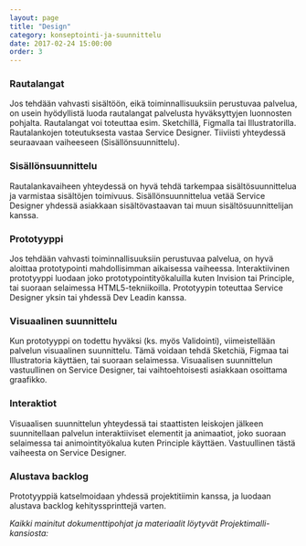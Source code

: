 ```yaml
---
layout: page
title: "Design"
category: konseptointi-ja-suunnittelu
date: 2017-02-24 15:00:00
order: 3
---
```


### Rautalangat

Jos tehdään vahvasti sisältöön, eikä toiminnallisuuksiin perustuvaa palvelua, on usein hyödyllistä luoda rautalangat palvelusta hyväksyttyjen luonnosten pohjalta. Rautalangat voi toteuttaa esim. Sketchillä, Figmalla tai Illustratorilla. Rautalankojen toteutuksesta vastaa Service Designer. Tiiviisti yhteydessä seuraavaan vaiheeseen (Sisällönsuunnittelu).

### Sisällönsuunnittelu

Rautalankavaiheen yhteydessä on hyvä tehdä tarkempaa sisältösuunnittelua ja varmistaa sisältöjen toimivuus. Sisällönsuunnittelua vetää Service Designer yhdessä asiakkaan sisältövastaavan tai muun sisältösuunnittelijan kanssa.

### Prototyyppi

Jos tehdään vahvasti toiminnallisuuksiin perustuvaa palvelua, on hyvä aloittaa prototypointi mahdollisimman aikaisessa vaiheessa. Interaktiivinen prototyyppi luodaan joko prototypointityökaluilla kuten Invision tai Principle, tai suoraan selaimessa HTML5-tekniikoilla. Prototyypin toteuttaa Service Designer yksin tai yhdessä Dev Leadin kanssa.

### Visuaalinen suunnittelu

Kun prototyyppi on todettu hyväksi (ks. myös Validointi), viimeistellään palvelun visuaalinen suunnittelu. Tämä voidaan tehdä Sketchiä, Figmaa tai Illustratoria käyttäen, tai suoraan selaimessa. Visuaalisen suunnittelun vastuullinen on Service Designer, tai vaihtoehtoisesti asiakkaan osoittama graafikko.

### Interaktiot

Visuaalisen suunnittelun yhteydessä tai staattisten leiskojen jälkeen suunnitellaan palvelun interaktiiviset elementit ja animaatiot, joko suoraan selaimessa tai animointityökalua kuten Principle käyttäen. Vastuullinen tästä vaiheesta on Service Designer.

### Alustava backlog

Prototyyppiä katselmoidaan yhdessä projektitiimin kanssa, ja luodaan alustava backlog kehityssprinttejä varten.

_Kaikki mainitut dokumenttipohjat ja materiaalit löytyvät Projektimalli-kansiosta:_ 
